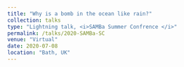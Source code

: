 ```yaml
---
title: "Why is a bomb in the ocean like rain?"
collection: talks
type: "Lightning talk, <i>SAMBa Summer Confrence </i>"
permalink: /talks/2020-SAMBa-SC
venue: "Virtual"
date: 2020-07-08
location: "Bath, UK"
---
```

